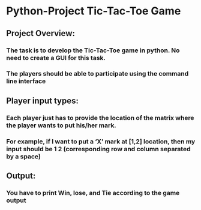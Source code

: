 # Python-Project Tic-Tac-Toe Game
## Project Overview:
### The task is to develop the Tic-Tac-Toe game in python. No need to create a GUI for this task.
### The players should be able to participate using the command line interface

## Player input types:
### Each player just has to provide the location of the matrix where the player wants to put his/her mark.
### For example, if I want to put a ‘X’ mark at [1,2] location, then my input should be 1 2 (corresponding row and column separated by a space)

## Output:
### You have to print Win, lose, and Tie according to the game output
